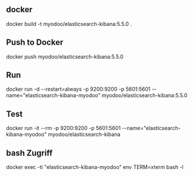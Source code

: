 ## docker
docker build -t myodoo/elasticsearch-kibana:5.5.0 .

## Push to Docker
docker push myodoo/elasticsearch-kibana:5.5.0

## Run
docker run -d --restart=always -p 9200:9200 -p 5601:5601 --name="elasticsearch-kibana-myodoo" myodoo/elasticsearch-kibana:5.5.0
 
## Test
docker run -it --rm -p 9200:9200 -p 5601:5601 --name="elasticsearch-kibana-myodoo" myodoo/elasticsearch-kibana
 
## bash Zugriff
docker exec -ti "elasticsearch-kibana-myodoo" env TERM=xterm bash -l
